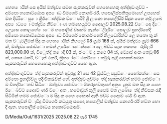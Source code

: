 හෙහ ොයින් සෙ අයිස් මත්ද්‍රව්‍ය සමඟ සැකකරුව්‍න් හෙහෙහෙකු අත්ද්‍අඩංගුව්‍ට - අම්පො හකොට්ඨොස අප ොධ විමර්ශෙ කොර්ශංර්ර්. හපොලිස්පතිතුමොහේ උපහෙස් මත දිව්‍යිෙ පු ො ක්‍රිර්ොත්ද්‍මක ව්‍ෙ පරිදි ශ්‍රී ලංකො හපොලිසිර් සිදුක හෙෙ ර්නු ලබෙ අප ොධ ෙො මත්ද්‍රව්‍ය නිව්‍ො ණ හමහෙයුමට අෙොලව්‍ 2025.08.22 ව්‍ෙ අෙ දිෙ උෙෑසෙ කොලහේ ොෙම හපොලිස් ව්‍සහම් කැන්ෙලිර්ද්ෙපොලුව්‍ ප්‍රහද්ර්හේදී අම්පො හකොට්ඨොස අප ොධ විමර්ශෙ කොර්ශංර්හේ නිලධොරින්ට ලෙ හතො තු ක් මත ව්‍ැටලීමක් සිදු ක හෙහ ොයින් කිහලෝ 08 ග්‍රෑම් 168 ක්, අයිස් මත්ද්‍රව්‍ය ග්‍රෑම් 666 ක්, මත්ද්‍රව්‍ය ජොව්‍ො හමන් උපර්ොෙන්ෙො ලෙ බව්‍ට සැක හකහ ෙ රුපිර්ල් 823,000.00 ක්, විෙුත්ද්‍ ත ොදි 03 ක්, ජංෙම දු කථෙ 04 ක්, ව්‍යොජ අංක තෙඩු 06 ක්, කොශ ථර්ක්, ව්‍ෑන් ථර්ක්, ත්‍රීහ ෝෙ ථර්ක් ෙො ර්තුරු පැදි හෙකක් සමඟ සැකකරුව්‍න් හෙහෙහෙකු අත්ද්‍අඩංගුව්‍ට හෙෙ ඇත.

අත්ද්‍අඩංගුව්‍ට ෙත්ද්‍ සැකකරුව්‍න් අවුරුදු 21 සෙ 42 ව්‍ර්ස්ව්‍ල පසුව්‍ෙ හෙෝකන්ෙ සෙ අම්පො ප්‍රහද්ර්ව්‍ල පදිංචිකරුව්‍න් හේ. අත්ද්‍අඩංගුව්‍ට ෙත්ද්‍ සැකකරුව්‍න් හමම ජොව්‍ො ම විහද්ර්ෙතව්‍ සිටිෙ මත්ද්‍රව්‍ය ජොව්‍ො ම්කරුහව්‍කුහේ අනු ෙැනුම මත සිදු ක හෙෙ ර්ෙ බව්‍ට අෙොව්‍ ණර් ව්‍ෙ අත , හමොවුන් කුලී පෙෙම මත ලබො ෙත්ද්‍ නිව්‍සක රැඳී සිටිමින් හමම ජොව්‍ො ම සිදු ක හෙෙ හෙොස් ඇති බව්‍ට අෙොව්‍ ණර් වී ඇත. සැකකරුව්‍න් ව්‍ැඩිදු විමර්ශෙ කටයුතු සඳෙො හපොලිස් මත්ද්‍රව්‍ය කොර්ශංර්ර් හව්‍ත භො දී ඇත. හපොලිස් මොධය හකොට්ඨොසර්.

D/Media/Out/1631/2025 2025.08.22 පැර් 1745